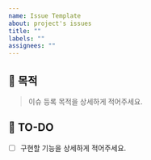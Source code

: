 ```yaml
---
name: Issue Template
about: project's issues
title: ""
labels: ""
assignees: ""
---
```


## 🤔 목적

> 이슈 등록 목적을 상세하게 적어주세요.

## 📝 TO-DO

- [ ] 구현할 기능을 상세하게 적어주세요.
